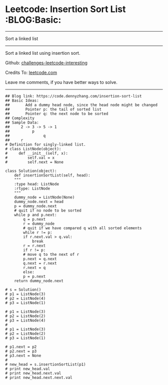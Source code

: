 
# Leetcode: Insertion Sort List     :BLOG:Basic:

---

Sort a linked list  

---

Sort a linked list using insertion sort.  

Github: [challenges-leetcode-interesting](https://github.com/DennyZhang/challenges-leetcode-interesting/tree/master/problems/insertion-sort-list)  

Credits To: [leetcode.com](https://leetcode.com/problems/insertion-sort-list/description/)  

Leave me comments, if you have better ways to solve.  

---

    ## Blog link: https://code.dennyzhang.com/insertion-sort-list
    ## Basic Ideas: 
    ##       Add a dummy head node, since the head node might be changed
    ##       Pointer p: the tail of sorted list
    ##       Pointer q: the next node to be sorted
    ## Complexity
    ## Sample Data:
    ##     2 -> 3 -> 5 -> 1
    ##          p
    ##               q
    ##     r
    # Definition for singly-linked list.
    # class ListNode(object):
    #     def __init__(self, x):
    #         self.val = x
    #         self.next = None
    
    class Solution(object):
        def insertionSortList(self, head):
    	"""
    	:type head: ListNode
    	:rtype: ListNode
    	"""
    	dummy_node = ListNode(None)
    	dummy_node.next = head
    	p = dummy_node.next
    	# quit if no node to be sorted
    	while p and p.next:
    	    q = p.next
    	    r = dummy_node
    	    # quit if we have compared q with all sorted elements
    	    while r != p:
    		if r.next.val > q.val:
    		    break
    		r = r.next
    	    if r != p:
    		# move q to the next of r
    		p.next = q.next
    		q.next = r.next
    		r.next = q
    	    else:
    		p = p.next
    	return dummy_node.next
    
    # s = Solution()
    # p1 = ListNode(3)
    # p2 = ListNode(4)
    # p3 = ListNode(1)
    
    # p1 = ListNode(3)
    # p2 = ListNode(2)
    # p3 = ListNode(4)
    # 
    # p1 = ListNode(3)
    # p2 = ListNode(2)
    # p3 = ListNode(1)
    
    # p1.next = p2
    # p2.next = p3
    # p3.next = None
    # 
    # new_head = s.insertionSortList(p1)
    # print new_head.val
    # print new_head.next.val
    # print new_head.next.next.val

